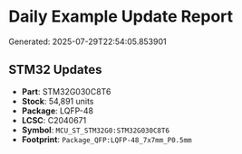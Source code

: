 # Daily Example Update Report
Generated: 2025-07-29T22:54:05.853901

## STM32 Updates
- **Part**: STM32G030C8T6
- **Stock**: 54,891 units
- **Package**: LQFP-48
- **LCSC**: C2040671
- **Symbol**: `MCU_ST_STM32G0:STM32G030C8T6`
- **Footprint**: `Package_QFP:LQFP-48_7x7mm_P0.5mm`
